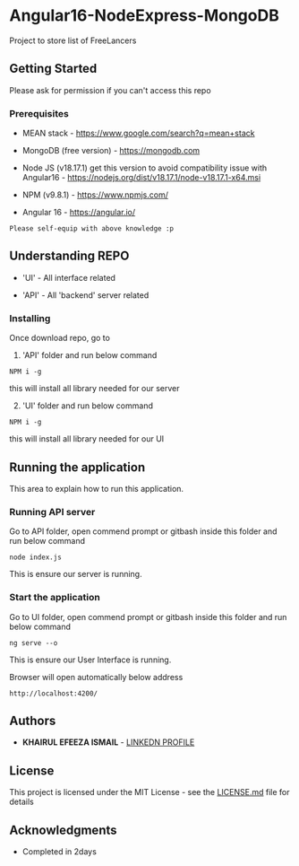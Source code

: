 # Angular16-NodeExpress-MongoDB

Project to store list of FreeLancers

## Getting Started

Please ask for permission if you can't access this repo

### Prerequisites

* MEAN stack - https://www.google.com/search?q=mean+stack

* MongoDB (free version) - https://mongodb.com

* Node JS (v18.17.1) get this version to avoid compatibility issue with Angular16 - https://nodejs.org/dist/v18.17.1/node-v18.17.1-x64.msi

* NPM (v9.8.1) - https://www.npmjs.com/

* Angular 16 - https://angular.io/


```
Please self-equip with above knowledge :p
```

## Understanding REPO

* 'UI' - All interface related

* 'API' - All 'backend' server related


### Installing

Once download repo, go to

1) 'API' folder and run below command

```
NPM i -g
```

this will install all library needed for our server


2) 'UI' folder and run below command

```
NPM i -g
```

this will install all library needed for our UI


## Running the application

This area to explain how to run this application.

### Running API server

Go to API folder, open commend prompt or gitbash inside this folder and run below command

```
node index.js
```
This is ensure our server is running.

### Start the application

Go to UI folder, open commend prompt or gitbash inside this folder and run below command

```
ng serve --o
```
This is ensure our User Interface is running. 

Browser will open automatically below address 

```
http://localhost:4200/
```



## Authors

* **KHAIRUL EFEEZA ISMAIL** - [LINKEDN PROFILE](https://www.linkedin.com/in/khairulefeeza/)


## License

This project is licensed under the MIT License - see the [LICENSE.md](LICENSE.md) file for details

## Acknowledgments

* Completed in 2days
